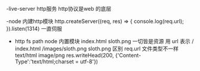  -live-server
  http服务
  http协议是web 的底层

  -node 内建http模块
  http.createServer((req, res) => {
      console.log(req.url);
  }).listen(1314)
  一直伺服

- http  fs  path  node 内置模块
 index.html
 sloth.png
 一切皆是资源  用 url 表示
 /                   index.html
 /images/sloth.png    sloth.png
 区别  req.url
 文件类型不一样   text/html     image/png
 res.writeHead(200, {'Content-Type':'text/html;charset = utf-8'})